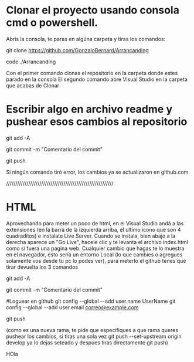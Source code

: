 # Clonar el proyecto usando consola cmd o powershell. 
Abris la consola, te paras en algúna carpeta y tiras los comandos:

git clone https://github.com/GonzaloBernard/Arrancanding

code ./Arrancanding

Con el primer comando clonas el repositorio en la carpeta donde estes parado en la consola
El segundo comando abre Visual Studio en la carpeta que acabas de Clonar

# Escribir algo en archivo readme y pushear esos cambios al repositorio 

git add -A

git commit -m "Comentario del commit"

git push

Si ningún comando tiró error, los cambios ya se actualizaron en github.com

//////////////////////////////////////////////////////////

# HTML

Aprovechando para meter un poco de html, en el Visual Studio andá a las extensiones (en la barra de la izquierda arriba, el ultimo icono que son 4 cuadraditos) e instalate Live Server.
Cuando se instala, bien abajo a la derecha aparece un "Go Live", hacele clic y te levanta el archivo index.html como si fuera una pagina web.
Cualquier cambio que hagas te lo muestra en el navegador, esto sería un entorno Local (lo que cambies o agregues solamente vos desde tu pc lo podes ver), para meterlo el github tenes que tirar devuelta los 3 comandos 

git add -A

git commit -m "Comentario del commit"

#Loguear en github
git config --global --add user.name UserName
git config --global --add user.email correo@example.com

git push

(como es una nueva rama, te pide que especifiques a que rama queres pushear los cambios, si tiras una sola vez git push --set-upstream origin develop ya lo dejas seteado y despues tiras directamente git push)



HOla
